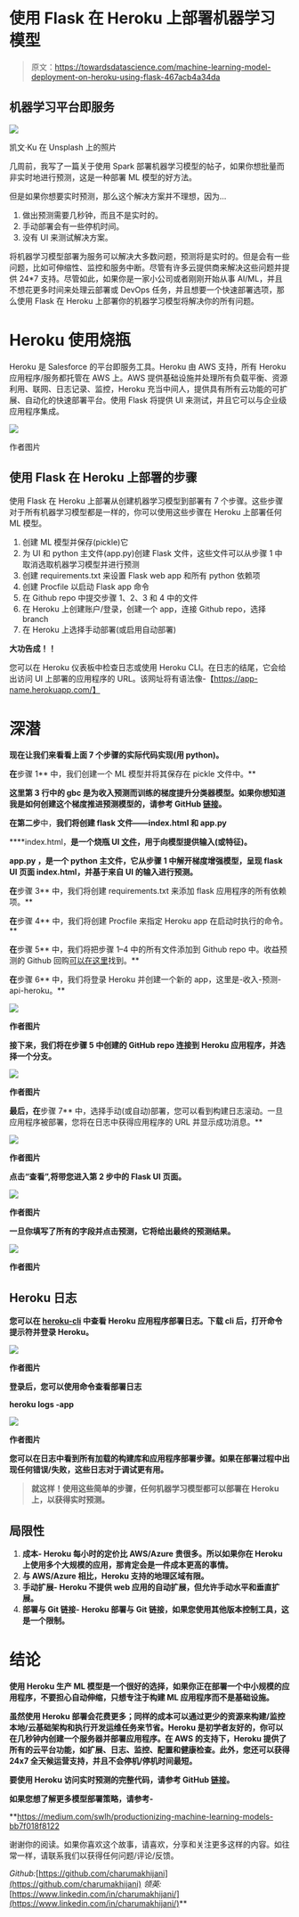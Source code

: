 # 使用 Flask 在 Heroku 上部署机器学习模型

> 原文：<https://towardsdatascience.com/machine-learning-model-deployment-on-heroku-using-flask-467acb4a34da>

## 机器学习平台即服务

![](img/41e0b19927a9f88cd1f9a7ecfb515781.png)

凯文·Ku 在 Unsplash 上的照片

几周前，我写了一篇关于使用 Spark 部署机器学习模型的帖子，如果你想批量而非实时地进行预测，这是一种部署 ML 模型的好方法。

</machine-learning-model-deployment-using-spark-585e80b2eae1>  

但是如果你想要实时预测，那么这个解决方案并不理想，因为…

1.  做出预测需要几秒钟，而且不是实时的。
2.  手动部署会有一些停机时间。
3.  没有 UI 来测试解决方案。

将机器学习模型部署为服务可以解决大多数问题，预测将是实时的。但是会有一些问题，比如可伸缩性、监控和服务中断。尽管有许多云提供商来解决这些问题并提供 24*7 支持。尽管如此，如果你是一家小公司或者刚刚开始从事 AI/ML，并且不想花更多时间来处理云部署或 DevOps 任务，并且想要一个快速部署选项，那么使用 Flask 在 Heroku 上部署你的机器学习模型将解决你的所有问题。

# Heroku 使用烧瓶

Heroku 是 Salesforce 的平台即服务工具。Heroku 由 AWS 支持，所有 Heroku 应用程序/服务都托管在 AWS 上。AWS 提供基础设施并处理所有负载平衡、资源利用、联网、日志记录、监控，Heroku 充当中间人，提供具有所有云功能的可扩展、自动化的快速部署平台。使用 Flask 将提供 UI 来测试，并且它可以与企业级应用程序集成。

![](img/3a0eeddb27f68db028e688f81cea859f.png)

作者图片

## 使用 Flask 在 Heroku 上部署的步骤

使用 Flask 在 Heroku 上部署从创建机器学习模型到部署有 7 个步骤。这些步骤对于所有机器学习模型都是一样的，你可以使用这些步骤在 Heroku 上部署任何 ML 模型。

1.  创建 ML 模型并保存(pickle)它
2.  为 UI 和 python 主文件(app.py)创建 Flask 文件，这些文件可以从步骤 1 中取消选取机器学习模型并进行预测
3.  创建 requirements.txt 来设置 Flask web app 和所有 python 依赖项
4.  创建 Procfile 以启动 Flask app 命令
5.  在 Github repo 中提交步骤 1、2、3 和 4 中的文件
6.  在 Heroku 上创建账户/登录，创建一个 app，连接 Github repo，选择 branch
7.  在 Heroku 上选择手动部署(或启用自动部署)

**大功告成！！**

您可以在 Heroku 仪表板中检查日志或使用 Heroku CLI。在日志的结尾，它会给出访问 UI 上部署的应用程序的 URL。该网址将有语法像-【https://app-name.herokuapp.com/】

# **深潜**

**现在让我们来看看上面 7 个步骤的实际代码实现(用 python)。**

**在**步骤 1** 中，我们创建一个 ML 模型并将其保存在 pickle 文件中。**

**这里第 3 行中的 gbc 是为收入预测而训练的梯度提升分类器模型。如果你想知道我是如何创建这个梯度推进预测模型的，请参考 GitHub [链接](https://github.com/charumakhijani/heroku-ml-deployment/blob/main/IncomePrediction.ipynb)。**

**在第二步**中，**我们将创建 flask 文件——index.html 和 app.py**

****index.html，**是一个烧瓶 UI [文件](https://github.com/charumakhijani/heroku-ml-deployment/blob/main/templates/index.html)，用于向模型提供输入(或特征)。**

****app.py** ，是一个 python 主文件，它从步骤 1 中解开梯度增强模型，呈现 flask UI 页面 index.html，并基于来自 UI 的输入进行预测。**

**在**步骤 3** 中，我们将创建 requirements.txt 来添加 flask 应用程序的所有依赖项。**

**在**步骤 4** 中，我们将创建 Procfile 来指定 Heroku app 在启动时执行的命令。**

**在**步骤 5** 中，我们将把步骤 1–4 中的所有文件添加到 Github repo 中。收益预测的 Github 回购[可以在这里](https://github.com/charumakhijani/heroku-ml-deployment)找到。**

**在**步骤 6** 中，我们将登录 Heroku 并创建一个新的 app，这里是-收入-预测-api-heroku。**

**![](img/ba8a95caaf04d2472f97a442ea2a404a.png)**

**作者图片**

**接下来，我们将在步骤 5 中创建的 GitHub repo 连接到 Heroku 应用程序，并选择一个分支。**

**![](img/687b4beec35ba1370faa1b764d93bca6.png)**

**作者图片**

**最后，在**步骤 7** 中，选择手动(或自动)部署，您可以看到构建日志滚动。一旦应用程序被部署，您将在日志中获得应用程序的 URL 并显示成功消息。**

**![](img/5cbf507fed547a61953a696d1e9c7b94.png)**

**作者图片**

**点击“查看”,将带您进入第 2 步中的 Flask UI 页面。**

**![](img/4560aa9d31ccb42c4c197841f5b120e8.png)**

**作者图片**

**一旦你填写了所有的字段并点击预测，它将给出最终的预测结果。**

**![](img/2f79fa55b964b2612dde9afa1c7d516d.png)**

**作者图片**

## **Heroku 日志**

**您可以在 [heroku-cli](https://devcenter.heroku.com/articles/heroku-cli) 中查看 Heroku 应用程序部署日志。下载 cli 后，打开命令提示符并登录 Heroku。**

**![](img/c083b3dd1ecf457b1f9a70d294453ecb.png)**

**作者图片**

**登录后，您可以使用命令查看部署日志**

**heroku logs -app**

**![](img/c92be5d39ad4385d8adc99fe6a1e5d5b.png)**

**作者图片**

**您可以在日志中看到所有加载的构建库和应用程序部署步骤。如果在部署过程中出现任何错误/失败，这些日志对于调试更有用。**

> **就这样！使用这些简单的步骤，任何机器学习模型都可以部署在 Heroku 上，以获得实时预测。**

## ****局限性****

1.  ****成本-** Heroku 每小时的定价比 AWS/Azure 贵很多。所以如果你在 Heroku 上使用多个大规模的应用，那肯定会是一件成本更高的事情。**
2.  **与 AWS/Azure 相比，Heroku 支持的地理区域有限。**
3.  ****手动扩展-** Heroku 不提供 web 应用的自动扩展，但允许手动水平和垂直扩展。**
4.  ****部署与 Git 链接-** Heroku 部署与 Git 链接，如果您使用其他版本控制工具，这是一个限制。**

# ****结论****

**使用 Heroku 生产 ML 模型是一个很好的选择，如果你正在部署一个中小规模的应用程序，不要担心自动伸缩，只想专注于构建 ML 应用程序而不是基础设施。**

**虽然使用 Heroku 部署会花费更多；同样的成本可以通过更少的资源来构建/监控本地/云基础架构和执行开发运维任务来节省。Heroku 是初学者友好的，你可以在几秒钟内创建一个服务器并部署应用程序。在 AWS 的支持下，Heroku 提供了所有的云平台功能，如扩展、日志、监控、配置和健康检查。此外，您还可以获得 24x7 全天候运营支持，并且不会停机/停机时间最短。**

**要使用 Heroku 访问实时预测的完整代码，请参考 GitHub [链接](https://github.com/charumakhijani/heroku-ml-deployment)。**

****如果您想了解更多模型部署策略，请参考-****

**<https://medium.com/swlh/productionizing-machine-learning-models-bb7f018f8122>  

谢谢你的阅读。如果你喜欢这个故事，请喜欢，分享和关注更多这样的内容。如往常一样，请联系我们以获得任何问题/评论/反馈。

*Github:*[https://github.com/charumakhijani](https://github.com/charumakhijani) *领英:*[https://www.linkedin.com/in/charumakhijani/](https://www.linkedin.com/in/charumakhijani/)**